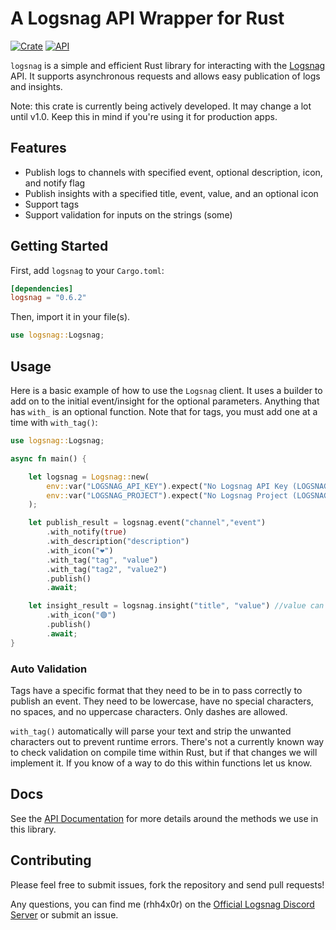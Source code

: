 # A Logsnag API Wrapper for Rust

[![Crate](https://img.shields.io/crates/v/logsnag.svg)](https://crates.io/crates/logsnag)
[![API](https://docs.rs/logsnag/badge.svg)](https://docs.rs/logsnag)

`logsnag` is a simple and efficient Rust library for interacting with the [Logsnag](https://docs.logsnag.com/endpoints/log) API. It supports asynchronous requests and allows easy publication of logs and insights.

Note: this crate is currently being actively developed. It may change a lot until v1.0. Keep this in mind if you're using it for production apps.

## Features

- Publish logs to channels with specified event, optional description, icon, and notify flag
- Publish insights with a specified title, event, value, and an optional icon
- Support tags
- Support validation for inputs on the strings (some)
## Getting Started

First, add `logsnag` to your `Cargo.toml`:

```toml
[dependencies]
logsnag = "0.6.2"
```
Then, import it in your file(s).

```rust
use logsnag::Logsnag;
```

## Usage

Here is a basic example of how to use the `Logsnag` client. It uses a builder to add on to the initial event/insight for the optional parameters. Anything that has `with_` is an optional function. Note that for tags, you must add one at a time with `with_tag()`:

```rust
use logsnag::Logsnag;

async fn main() {

    let logsnag = Logsnag::new(
        env::var("LOGSNAG_API_KEY").expect("No Logsnag API Key (LOGSNAG_API_KEY) found in Environment.")
        env::var("LOGSNAG_PROJECT").expect("No Logsnag Project (LOGSNAG_PROJECT) found in Environment.")
    );

    let publish_result = logsnag.event("channel","event")
        .with_notify(true)
        .with_description("description")
        .with_icon("❤️")
        .with_tag("tag", "value")
        .with_tag("tag2", "value2")
        .publish()
        .await;

    let insight_result = logsnag.insight("title", "value") //value can be also an Int or a bool
        .with_icon("🟢")
        .publish()
        .await;
}
```


### Auto Validation

Tags have a specific format that they need to be in to pass correctly to publish an event. They need to be lowercase, have no special characters, no spaces, and no uppercase characters. Only dashes are allowed.

`with_tag()` automatically will parse your text and strip the unwanted characters out to prevent runtime errors. There's not a currently known way to check validation on compile time within Rust, but if that changes we will implement it. If you know of a way to do this within functions let us know. 

## Docs

See the [API Documentation](https://docs.rs/logsnag) for more details around the methods we use in this library.

## Contributing

Please feel free to submit issues, fork the repository and send pull requests!

Any questions, you can find me (rhh4x0r) on the [Official Logsnag Discord Server](https://discord.gg/udRNTt7xCJ) or submit an issue.
